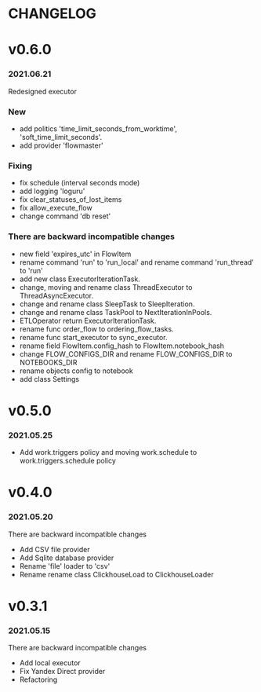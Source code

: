 # CHANGELOG

# v0.6.0
### 2021.06.21

Redesigned executor

### New
- add politics 'time_limit_seconds_from_worktime', 'soft_time_limit_seconds'.
- add provider 'flowmaster'

### Fixing
- fix schedule (interval seconds mode)
- add logging 'loguru'
- fix clear_statuses_of_lost_items
- fix allow_execute_flow
- change command 'db reset'

### There are backward incompatible changes
- new field 'expires_utc' in FlowItem
- rename command 'run' to 'run_local' and rename command 'run_thread' to 'run'
- add new class ExecutorIterationTask.
- change, moving and rename class ThreadExecutor to ThreadAsyncExecutor.
- change and rename class SleepTask to SleepIteration.
- change and rename class TaskPool to NextIterationInPools.
- ETLOperator return ExecutorIterationTask.
- rename func order_flow to ordering_flow_tasks.
- rename func start_executor to sync_executor.
- rename field FlowItem.config_hash to FlowItem.notebook_hash
- change FLOW_CONFIGS_DIR and rename FLOW_CONFIGS_DIR to NOTEBOOKS_DIR
- rename objects config to notebook
- add class Settings
  
# v0.5.0
### 2021.05.25
- Add work.triggers policy and moving work.schedule to work.triggers.schedule policy

# v0.4.0 
### 2021.05.20
There are backward incompatible changes

- Add CSV file provider
- Add Sqlite database provider
- Rename 'file' loader to 'csv'
- Rename rename class ClickhouseLoad to ClickhouseLoader

# v0.3.1 
### 2021.05.15 
There are backward incompatible changes

- Add local executor
- Fix Yandex Direct provider
- Refactoring